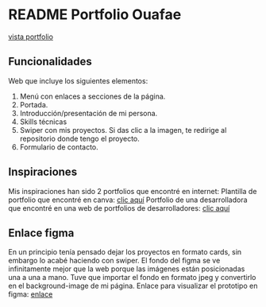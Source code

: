 # README Portfolio Ouafae
[vista portfolio](https://wafaes.github.io/portfolio/)
## Funcionalidades 
Web que incluye los siguientes elementos:
1. Menú con enlaces a secciones de la página.
2. Portada.
3. Introducción/presentación de mi persona.
4. Skills técnicas
5. Swiper con mis proyectos. Si das clic a la imagen, te redirige al repositorio donde tengo el proyecto.
6. Formulario de contacto.
## Inspiraciones
Mis inspiraciones han sido 2 portfolios que encontré en internet:
Plantilla de portfolio que encontré en canva: [clic aquí](https://www.canva.com/templates/EAGJXEJSrpQ-pastel-gradient-bubbles-and-stars-girly-graphic-designer-student-portfolio/)
Portfolio de una desarrolladora que encontré en una web de portfolios de desarrolladores: [clic aquí](https://www.behance.net/gallery/183199369/A-Ui-Ux-designer-and-frontend-developer-portfolio)


## Enlace figma
En un principio tenía pensado dejar los proyectos en formato cards, sin embargo lo acabé haciendo con swiper. El fondo del figma se ve infinitamente mejor que la web porque las imágenes están posicionadas una a una a mano. Tuve que importar el fondo en formato jpeg y convertirlo en el background-image de mi página. Enlace para visualizar el prototipo en figma: [enlace](https://www.figma.com/proto/KYEdEiDeRu5WCsL1x0RX48/Untitled?node-id=2-2)

